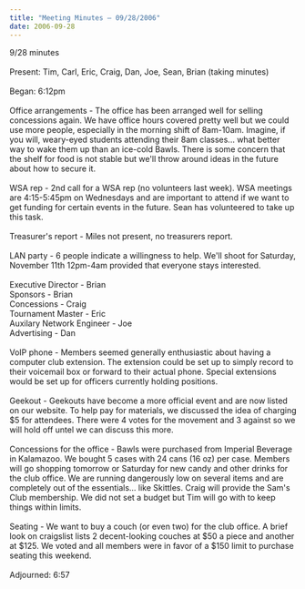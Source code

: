 ```yaml
---
title: "Meeting Minutes – 09/28/2006"
date: 2006-09-28
---
```

9/28 minutes <br/>
<br/>
Present: Tim, Carl, Eric, Craig, Dan, Joe, Sean, Brian (taking minutes)<br/>
<br/>
Began: 6:12pm<br/>
<br/>
Office arrangements - The office has been arranged well for selling concessions again. We have office hours covered pretty well but we could use more people, especially in the morning shift of 8am-10am. Imagine, if you will, weary-eyed students attending their 8am classes... what better way to wake them up than an ice-cold Bawls. There is some concern that the shelf for food is not stable but we'll throw around ideas in the future about how to secure it.<br/>
<br/>
WSA rep - 2nd call for a WSA rep (no volunteers last week). WSA meetings are 4:15-5:45pm on Wednesdays and are important to attend if we want to get funding for certain events in the future. Sean has volunteered to take up this task.<br/>
<br/>
Treasurer's report - Miles not present, no treasurers report.<br/>
<br/>
LAN party - 6 people indicate a willingness to help. We'll shoot for Saturday, November 11th 12pm-4am provided that everyone stays interested.<br/>
<br/>
Executive Director - Brian<br/>
Sponsors - Brian<br/>
Concessions - Craig<br/>
Tournament Master - Eric<br/>
Auxilary Network Engineer - Joe<br/>
Advertising - Dan<br/>
<br/>
VoIP phone - Members seemed generally enthusiastic about having a computer club extension. The extension could be set up to simply record to their voicemail box or forward to their actual phone. Special extensions would be set up for officers currently holding positions.<br/>
<br/>
Geekout - Geekouts have become a more official event and are now listed on our website. To help pay for materials, we discussed the idea of charging $5 for attendees. There were 4 votes for the movement and 3 against so we will hold off untel we can discuss this more.<br/>
<br/>
Concessions for the office - Bawls were purchased from Imperial Beverage in Kalamazoo. We bought 5 cases with 24 cans (16 oz) per case. Members will go shopping tomorrow or Saturday for new candy and other drinks for the club office. We are running dangerously low on several items and are completely out of the essentials... like Skittles. Craig will provide the Sam's Club membership. We did not set a budget but Tim will go with to keep things within limits.<br/>
<br/>
Seating - We want to buy a couch (or even two) for the club office. A brief look on craigslist lists 2 decent-looking couches at $50 a piece and another at $125. We voted and all members were in favor of a $150 limit to purchase seating this weekend.<br/>
<br/>
Adjourned: 6:57

